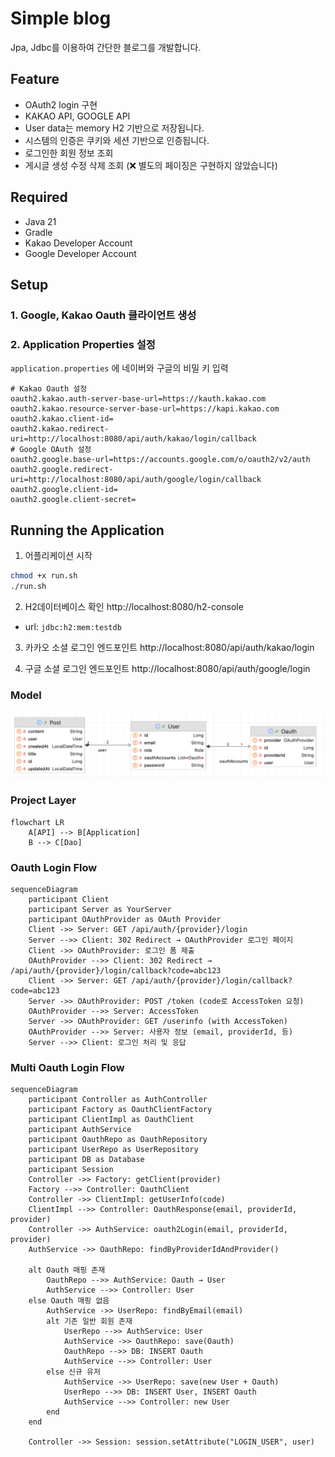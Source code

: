 # Simple blog

Jpa, Jdbc를 이용하여 간단한 블로그를 개발합니다.

## Feature

- OAuth2 login 구현
- KAKAO API, GOOGLE API
- User data는 memory H2 기반으로 저장됩니다.
- 시스템의 인증은 쿠키와 세션 기반으로 인증됩니다.
- 로그인한 회원 정보 조회
- 게시글 생성 수정 삭제 조회 (❌ 별도의 페이징은 구현하지 않았습니다)

## Required

- Java 21
- Gradle
- Kakao Developer Account
- Google Developer Account

## Setup

### 1. Google, Kakao Oauth 클라이언트 생성

### 2. Application Properties 설정

`application.properties` 에 네이버와 구글의 비밀 키 입력

```properties
# Kakao Oauth 설정
oauth2.kakao.auth-server-base-url=https://kauth.kakao.com
oauth2.kakao.resource-server-base-url=https://kapi.kakao.com
oauth2.kakao.client-id=
oauth2.kakao.redirect-uri=http://localhost:8080/api/auth/kakao/login/callback
# Google OAuth 설정
oauth2.google.base-url=https://accounts.google.com/o/oauth2/v2/auth
oauth2.google.redirect-uri=http://localhost:8080/api/auth/google/login/callback
oauth2.google.client-id=
oauth2.google.client-secret=
```

## Running the Application

1. 어플리케이션 시작

```bash
chmod +x run.sh
./run.sh
```

2. H2데이터베이스 확인 http://localhost:8080/h2-console

- url: `jdbc:h2:mem:testdb`

3. 카카오 소셜 로그인 엔드포인트 http://localhost:8080/api/auth/kakao/login

4. 구글 소셜 로그인 엔드포인트 http://localhost:8080/api/auth/google/login

### Model

![img_1.png](img_1.png)

### Project Layer

```mermaid
flowchart LR
    A[API] --> B[Application]
    B --> C[Dao]
```

### Oauth Login Flow

```mermaid
sequenceDiagram
    participant Client
    participant Server as YourServer
    participant OAuthProvider as OAuth Provider
    Client ->> Server: GET /api/auth/{provider}/login
    Server -->> Client: 302 Redirect → OAuthProvider 로그인 페이지
    Client ->> OAuthProvider: 로그인 폼 제출
    OAuthProvider -->> Client: 302 Redirect → /api/auth/{provider}/login/callback?code=abc123
    Client ->> Server: GET /api/auth/{provider}/login/callback?code=abc123
    Server ->> OAuthProvider: POST /token (code로 AccessToken 요청)
    OAuthProvider -->> Server: AccessToken
    Server ->> OAuthProvider: GET /userinfo (with AccessToken)
    OAuthProvider -->> Server: 사용자 정보 (email, providerId, 등)
    Server -->> Client: 로그인 처리 및 응답
```

### Multi Oauth Login Flow

```mermaid
sequenceDiagram
    participant Controller as AuthController
    participant Factory as OauthClientFactory
    participant ClientImpl as OauthClient
    participant AuthService
    participant OauthRepo as OauthRepository
    participant UserRepo as UserRepository
    participant DB as Database
    participant Session
    Controller ->> Factory: getClient(provider)
    Factory -->> Controller: OauthClient
    Controller ->> ClientImpl: getUserInfo(code)
    ClientImpl -->> Controller: OauthResponse(email, providerId, provider)
    Controller ->> AuthService: oauth2Login(email, providerId, provider)
    AuthService ->> OauthRepo: findByProviderIdAndProvider()

    alt Oauth 매핑 존재
        OauthRepo -->> AuthService: Oauth → User
        AuthService -->> Controller: User
    else Oauth 매핑 없음
        AuthService ->> UserRepo: findByEmail(email)
        alt 기존 일반 회원 존재
            UserRepo -->> AuthService: User
            AuthService ->> OauthRepo: save(Oauth)
            OauthRepo -->> DB: INSERT Oauth
            AuthService -->> Controller: User
        else 신규 유저
            AuthService ->> UserRepo: save(new User + Oauth)
            UserRepo -->> DB: INSERT User, INSERT Oauth
            AuthService -->> Controller: new User
        end
    end

    Controller ->> Session: session.setAttribute("LOGIN_USER", user)
```
